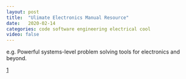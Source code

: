 ```yaml
---
layout: post
title:  "Ulimate Electronics Manual Resource"
date:   2020-02-14
categories: code software engineering electrical cool
video: false
---
```


e.g. Powerful systems-level problem solving tools for electronics and beyond.

[1]

[1]: //ultimateelectronicsbook.com/


